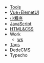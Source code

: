 - [Tools](/tools/tools)
- [Vue+ElemetUI](/vue-elementui/vue-elementui)
- [小程序](/xcx/xcx)
- [JavaScript](/javascript/javascript)
- [HTML&CSS](/html/html-css)
- Work
	- [ws](/work/work-one)
- [Tags](/tags/tags)
- DedeCMS
- Typecho